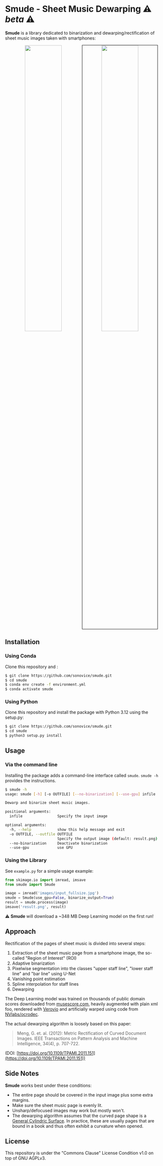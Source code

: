 # Smude - Sheet Music Dewarping ⚠️ _beta_ ⚠️

**Smude** is a library dedicated to binarization and dewarping/rectification of sheet music images taken with smartphones:

<p align="center">
    <img src="https://github.com/sonovice/smude/raw/master/images/example_input.jpg" width="49%" />
    <img src="https://github.com/sonovice/smude/raw/master/images/example_output.jpg" width="49%" style="border:1px solid black" />
</p>

## Installation
### Using Conda
Clone this repository and :
```bash
$ git clone https://github.com/sonovice/smude.git
$ cd smude
$ conda env create -f environment.yml
$ conda activate smude
```

### Using Python
Clone this repository and install the package with Python 3.12 using the setup.py:
```bash
$ git clone https://github.com/sonovice/smude.git
$ cd smude
$ python3 setup.py install
```

## Usage
### Via the command line
Installing the package adds a command-line interface called `smude`. `smude -h` provides the instructions.

```bash
$ smude -h
usage: smude [-h] [-o OUTFILE] [--no-binarization] [--use-gpu] infile

Dewarp and binarize sheet music images.

positional arguments:
  infile                Specify the input image

optional arguments:
  -h, --help            show this help message and exit
  -o OUTFILE, --outfile OUTFILE
                        Specify the output image (default: result.png)
  --no-binarization     Deactivate binarization
  --use-gpu             use GPU
```

### Using the Library
See `example.py` for a simple usage example:
```python
from skimage.io import imread, imsave
from smude import Smude

image = imread('images/input_fullsize.jpg')
smude = Smude(use_gpu=False, binarize_output=True)
result = smude.process(image)
imsave('result.png', result)
```
⚠️ **Smude** will download a ~348 MB Deep Learning model on the first run!

## Approach

Rectification of the pages of sheet music is divided into several steps:
1. Extraction of the sheet music page from a smartphone image, the so-called "Region of Interest" (ROI)
2. Adaptive binarization
3. Pixelwise segmentation into the classes "upper staff line", "lower staff line" and "bar line" using U-Net
4. Vanishing point estimation
5. Spline interpolation for staff lines
6. Dewarping

The Deep Learning model was trained on thousands of public domain scores downloaded from [musescore.com](https://www.musescore.com), heavily augmented with plain xml foo, rendered with [Verovio](https://www.verovio.org) and artificially warped using code from [NVlabs/ocrodec](https://github.com/NVlabs/ocrodeg).

The actual dewarping algorithm is loosely based on this paper:
> Meng, G. et. al. (2012):
> Metric Rectification of Curved Document Images.
> IEEE Transactions on Pattern Analysis and Machine Intelligence, 34(4), p. 707-722.

(DOI: [https://doi.org/10.1109/TPAMI.2011.151](https://doi.org/10.1109/TPAMI.2011.151))

## Side Notes

**Smude** works best under these conditions:
- The entire page should be covered in the input image plus some extra margins.
- Make sure the sheet music page is evenly lit.
- Unsharp/defocused images may work but mostly won't.
- The dewarping algorithm assumes that the curved page shape is a [General Cylindric Surface](https://en.wikipedia.org/wiki/Cylinder#Cylindrical_surfaces). In practice, these are usually pages that are bound in a book and thus often exhibit a curvature when opened.

## License
This repository is under the "Commons Clause" License Condition v1.0 on top of GNU AGPLv3.
